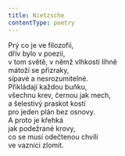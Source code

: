 ```yaml
---
title: Nietzsche
contentType: poetry
---
```


<section>

Prý co je ve filozofii,  
dřív bylo v poezii,  
v tom světě, v němž vlhkostí líhně  
mátoží se přízraky,  
sípavé a nesrozumitelné.  
Přikládají každou buňku,  
všechnu krev, černou jak mech,  
a šelestivý praskot kostí  
pro jeden plán bez osnovy.  
A proto je křehká  
jak podežrané krovy,  
co se musí odečtenou chvílí  
ve vaznici zlomit.

</section>
